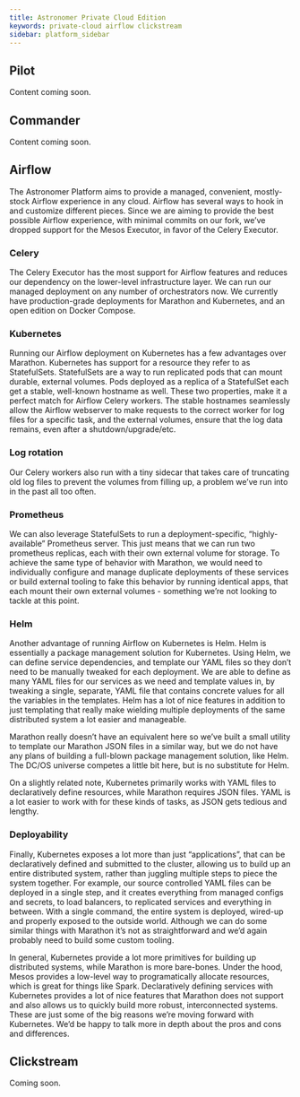 ```yaml
---
title: Astronomer Private Cloud Edition
keywords: private-cloud airflow clickstream
sidebar: platform_sidebar
---
```


## Pilot

Content coming soon.

## Commander

Content coming soon.

## Airflow

The Astronomer Platform aims to provide a managed, convenient, mostly-stock Airflow experience in any cloud. Airflow has several ways to hook in and customize different pieces. Since we are aiming to provide the best possible Airflow experience, with minimal commits on our fork, we’ve dropped support for the Mesos Executor, in favor of the Celery Executor.

### Celery

The Celery Executor has the most support for Airflow features and reduces our dependency on the lower-level infrastructure layer. We can run our managed deployment on any number of orchestrators now. We currently have production-grade deployments for Marathon and Kubernetes, and an open edition on Docker Compose.

### Kubernetes

Running our Airflow deployment on Kubernetes has a few advantages over Marathon. Kubernetes has support for a resource they refer to as StatefulSets. StatefulSets are a way to run replicated pods that can mount durable, external volumes. Pods deployed as a replica of a StatefulSet each get a stable, well-known hostname as well. These two properties, make it a perfect match for Airflow Celery workers. The stable hostnames seamlessly allow the Airflow webserver to make requests to the correct worker for log files for a specific task, and the external volumes, ensure that the log data remains, even after a shutdown/upgrade/etc.

### Log rotation

Our Celery workers also run with a tiny sidecar that takes care of truncating old log files to prevent the volumes from filling up, a problem we’ve run into in the past all too often.

### Prometheus

We can also leverage StatefulSets to run a deployment-specific, “highly-available” Prometheus server. This just means that we can run two prometheus replicas, each with their own external volume for storage.
To achieve the same type of behavior with Marathon, we would need to individually configure and manage duplicate deployments of these services or build external tooling to fake this behavior by running identical apps, that each mount their own external volumes - something we’re not looking to tackle at this point.

### Helm

Another advantage of running Airflow on Kubernetes is Helm. Helm is essentially a package management solution for Kubernetes. Using Helm, we can define service dependencies, and template our YAML files so they don’t need to be manually tweaked for each deployment. We are able to define as many YAML files for our services as we need and template values in, by tweaking a single, separate, YAML file that contains concrete values for all the variables in the templates. Helm has a lot of nice features in addition to just templating that really make wielding multiple deployments of the same distributed system a lot easier and manageable.

Marathon really doesn’t have an equivalent here so we’ve built a small utility to template our Marathon JSON files in a similar way, but we do not have any plans of building a full-blown package management solution, like Helm. The DC/OS universe competes a little bit here, but is no substitute for Helm.

On a slightly related note, Kubernetes primarily works with YAML files to declaratively define resources, while Marathon requires JSON files. YAML is a lot easier to work with for these kinds of tasks, as JSON gets tedious and lengthy.

### Deployability

Finally, Kubernetes exposes a lot more than just “applications”, that can be declaratively defined and submitted to the cluster, allowing us to build up an entire distributed system, rather than juggling multiple steps to piece the system together. For example, our source controlled YAML files can be deployed in a single step, and it creates everything from managed configs and secrets, to load balancers, to replicated services and everything in between. With a single command, the entire system is deployed, wired-up and properly exposed to the outside world. Although we can do some similar things with Marathon it’s not as straightforward and we’d again probably need to build some custom tooling.

In general, Kubernetes provide a lot more primitives for building up distributed systems, while Marathon is more bare-bones. Under the hood, Mesos provides a low-level way to programatically allocate resources, which is great for things like Spark. Declaratively defining services with Kubernetes provides a lot of nice features that Marathon does not support and also allows us to quickly build more robust, interconnected systems. These are just some of the big reasons we’re moving forward with Kubernetes. We’d be happy to talk more in depth about the pros and cons and differences.

## Clickstream

Coming soon.

